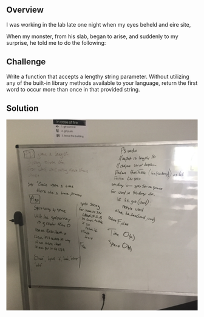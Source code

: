 ## Overview
I was working in the lab late one night when my eyes beheld and eire site,

When my monster, from his slab, began to arise,
and suddenly to my surprise, he told me to do the following: 

## Challenge
Write a function that accepts a lengthy string parameter.
Without utilizing any of the built-in library methods available to your language, return the first word to occur more than once in that provided string.

## Solution
![Solution](../../assets/31_repeated_word.jpg)